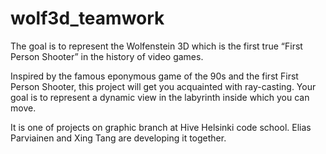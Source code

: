 # wolf3d_teamwork
The goal is to represent the Wolfenstein 3D which is the first true “First Person Shooter” in the history of video games.

Inspired by the famous eponymous game of the 90s and the first First Person Shooter, this project will get you acquainted with ray-casting. Your goal is to represent a dynamic view in the labyrinth inside which you can move.

It is one of projects on graphic branch at Hive Helsinki code school. Elias Parviainen and Xing Tang are developing it together.
